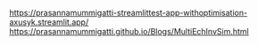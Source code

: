 https://prasannamummigatti-streamlittest-app-withoptimisation-axusyk.streamlit.app/
https://prasannamummigatti.github.io/Blogs/MultiEchInvSim.html